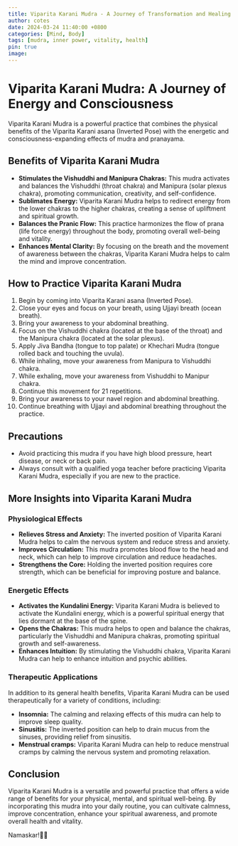 ```yaml
---
title: Viparita Karani Mudra - A Journey of Transformation and Healing
author: cotes
date: 2024-03-24 11:40:00 +0800
categories: [Mind, Body]
tags: [mudra, inner power, vitality, health] 
pin: true
image: 
---
```


# **Viparita Karani Mudra: A Journey of Energy and Consciousness**

Viparita Karani Mudra is a powerful practice that combines the physical benefits of the Viparita Karani asana (Inverted Pose) with the energetic and consciousness-expanding effects of mudra and pranayama.

## **Benefits of Viparita Karani Mudra**

- **Stimulates the Vishuddhi and Manipura Chakras:** This mudra activates and balances the Vishuddhi (throat chakra) and Manipura (solar plexus chakra), promoting communication, creativity, and self-confidence.
- **Sublimates Energy:** Viparita Karani Mudra helps to redirect energy from the lower chakras to the higher chakras, creating a sense of upliftment and spiritual growth.
- **Balances the Pranic Flow:** This practice harmonizes the flow of prana (life force energy) throughout the body, promoting overall well-being and vitality.
- **Enhances Mental Clarity:** By focusing on the breath and the movement of awareness between the chakras, Viparita Karani Mudra helps to calm the mind and improve concentration.

## **How to Practice Viparita Karani Mudra**

1. Begin by coming into Viparita Karani asana (Inverted Pose).
2. Close your eyes and focus on your breath, using Ujjayi breath (ocean breath).
3. Bring your awareness to your abdominal breathing.
4. Focus on the Vishuddhi chakra (located at the base of the throat) and the Manipura chakra (located at the solar plexus).
5. Apply Jiva Bandha (tongue to top palate) or Khechari Mudra (tongue rolled back and touching the uvula).
6. While inhaling, move your awareness from Manipura to Vishuddhi chakra.
7. While exhaling, move your awareness from Vishuddhi to Manipur chakra.
8. Continue this movement for 21 repetitions.
9. Bring your awareness to your navel region and abdominal breathing.
10. Continue breathing with Ujjayi and abdominal breathing throughout the practice.

## **Precautions**

- Avoid practicing this mudra if you have high blood pressure, heart disease, or neck or back pain.
- Always consult with a qualified yoga teacher before practicing Viparita Karani Mudra, especially if you are new to the practice.

## **More Insights into Viparita Karani Mudra**

### **Physiological Effects**

- **Relieves Stress and Anxiety:** The inverted position of Viparita Karani Mudra helps to calm the nervous system and reduce stress and anxiety.
- **Improves Circulation:** This mudra promotes blood flow to the head and neck, which can help to improve circulation and reduce headaches.
- **Strengthens the Core:** Holding the inverted position requires core strength, which can be beneficial for improving posture and balance.

### **Energetic Effects**

- **Activates the Kundalini Energy:** Viparita Karani Mudra is believed to activate the Kundalini energy, which is a powerful spiritual energy that lies dormant at the base of the spine.
- **Opens the Chakras:** This mudra helps to open and balance the chakras, particularly the Vishuddhi and Manipura chakras, promoting spiritual growth and self-awareness.
- **Enhances Intuition:** By stimulating the Vishuddhi chakra, Viparita Karani Mudra can help to enhance intuition and psychic abilities.

### **Therapeutic Applications**

In addition to its general health benefits, Viparita Karani Mudra can be used therapeutically for a variety of conditions, including:

- **Insomnia:** The calming and relaxing effects of this mudra can help to improve sleep quality.
- **Sinusitis:** The inverted position can help to drain mucus from the sinuses, providing relief from sinusitis.
- **Menstrual cramps:** Viparita Karani Mudra can help to reduce menstrual cramps by calming the nervous system and promoting relaxation.

## **Conclusion**

Viparita Karani Mudra is a versatile and powerful practice that offers a wide range of benefits for your physical, mental, and spiritual well-being. By incorporating this mudra into your daily routine, you can cultivate calmness, improve concentration, enhance your spiritual awareness, and promote overall health and vitality.

Namaskar!🙏✨